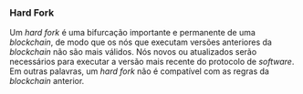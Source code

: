 ### Hard Fork  

Um _hard fork_ é uma bifurcação importante e permanente de uma _blockchain_, de modo que os nós que executam versões anteriores da _blockchain_ não são mais válidos. Nós novos ou atualizados serão necessários para executar a versão mais recente do protocolo de _software_. Em outras palavras, um _hard fork_ não é compatível com as regras da _blockchain_ anterior.